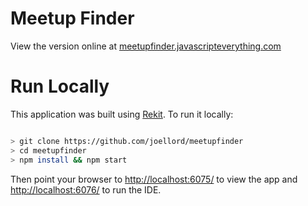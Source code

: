 # Meetup Finder
View the version online at [meetupfinder.javascripteverything.com](http://meetupfinder.javascripteverything.com)

# Run Locally
This application was built using [Rekit](https://github.com/supnate/rekit). To run it locally:

```bash

> git clone https://github.com/joellord/meetupfinder
> cd meetupfinder
> npm install && npm start
```

Then point your browser to [http://localhost:6075/](http://localhost:6075/) to view the app and [http://localhost:6076/](http://localhost:6076/) to run the IDE.
